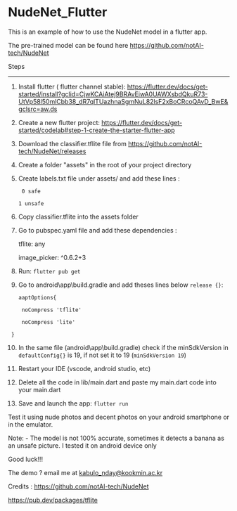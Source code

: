 # NudeNet_Flutter

This is an example of how to use the NudeNet model in a flutter app. 

The pre-trained model can be found here https://github.com/notAI-tech/NudeNet


Steps

----

1. Install flutter ( flutter channel stable): https://flutter.dev/docs/get-started/install?gclid=CjwKCAiAtej9BRAvEiwA0UAWXsbdQkuR73-UtVp58l50mlCbb38_dR7qlTUazhnaSgmNuL82lsF2xBoCRcoQAvD_BwE&gclsrc=aw.ds 


2. Create a new flutter project: https://flutter.dev/docs/get-started/codelab#step-1-create-the-starter-flutter-app

3. Download the classifier.tflite file from https://github.com/notAI-tech/NudeNet/releases 

4. Create a folder "assets" in the root of your project directory

5. Create labels.txt file under assets/ and add these lines :  

   ` 0 safe`

    `1 unsafe`

6. Copy classifier.tflite into the assets folder

7. Go to pubspec.yaml file and add these dependencies :

   tflite: any

   image_picker: ^0.6.2+3



8. Run: `flutter pub get`

9. Go to android\app\build.gradle and add theses lines below `release {}`:

   `aaptOptions{`

     ` noCompress 'tflite'`

     ` noCompress 'lite'`

  ` }`

10. In the same file (android\app\build.gradle) check if the minSdkVersion in `defaultConfig{}` is 19, if not set it to 19 (`minSdkVersion 19`)

11. Restart your IDE (vscode, android studio, etc)

12. Delete all the code in lib/main.dart and paste my main.dart code into your main.dart

13. Save and launch the app: `flutter run` 


Test it using nude photos and decent photos on your android smartphone or in the emulator.


Note: - The model is not 100% accurate, sometimes it detects a banana as an unsafe picture. I tested it on android device only


Good luck!!!

The demo ? email me at kabulo_nday@kookmin.ac.kr 

Credits :
 https://github.com/notAI-tech/NudeNet 

https://pub.dev/packages/tflite 
